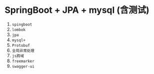 # SpringBoot + JPA + mysql (含测试)
1. `spingboot`
2. `lombok`
3. `jpa`
4. `mysql+`
5. `Protobuf`
8. `全局异常处理`
9. `js跨域`
10. `freemarker`
11. `swagger-ui`
